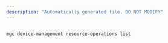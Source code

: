 ```yaml
---
description: "Automatically generated file. DO NOT MODIFY"
---
```


```bash

mgc device-management resource-operations list

```